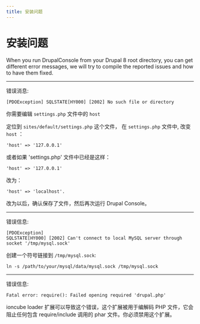 ```yaml
---
title: 安装问题 
---
```

# 安装问题 

When you run DrupalConsole from your Drupal 8 root directory, you can get different error messages, we will try to compile the reported issues and how to have them fixed.

--- 

错误消息:
```
[PDOException] SQLSTATE[HY000] [2002] No such file or directory
```
你需要编辑 `settings.php` 文件中的 `host` 

定位到 `sites/default/settings.php` 这个文件， 在 `settings.php` 文件中, 改变 `host` ：
```
'host' => '127.0.0.1'
```
或者如果 'settings.php' 文件中已经是这样：
```
'host' => '127.0.0.1'
```
改为：
```
'host' => 'localhost'. 
```
改为以后，确认保存了文件，然后再次运行 Drupal Console。

---

错误信息:
```
[PDOException]
SQLSTATE[HY000] [2002] Can't connect to local MySQL server through socket '/tmp/mysql.sock'
```
创建一个符号链接到 `/tmp/mysql.sock`:
```
ln -s /path/to/your/mysql/data/mysql.sock /tmp/mysql.sock
```

---

错误信息:
```
Fatal error: require(): Failed opening required 'drupal.php'
```
ioncube loader 扩展可以导致这个错误，这个扩展被用于编解码 PHP 文件，它会阻止任何包含 require/include 调用的 phar 文件。你必须禁用这个扩展。